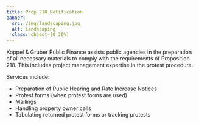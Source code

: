```yaml
---
title: Prop 218 Notification
banner:
  src: /img/landscaping.jpg
  alt: Landscaping
  class: object-[0_30%]
---
```


Koppel & Gruber Public Finance assists public agencies in the preparation of all necessary materials
to comply with the requirements of Proposition 218. This includes project management expertise in
the protest procedure.

Services include:
- Preparation of Public Hearing and Rate Increase Notices
- Protest forms (when protest forms are used)
- Mailings
- Handling property owner calls
- Tabulating returned protest forms or tracking protests
